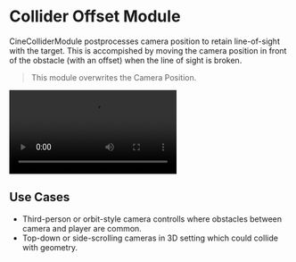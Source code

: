 # Collider Offset Module
CineColliderModule postprocesses camera position to retain line-of-sight with the target. This is accompished by moving the camera position in front of the obstacle (with an offset) when the line of sight is broken.

> This module overwrites the Camera Position.

![Collider](../../images/Modules/Collider.mp4)

## Use Cases
- Third-person or orbit-style camera controlls where obstacles between camera and player are common.
- Top-down or side-scrolling cameras in 3D setting which could collide with geometry.